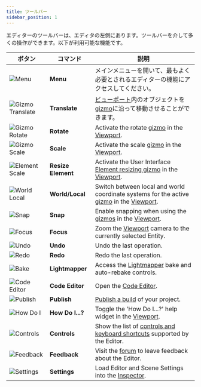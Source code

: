 ```yaml
---
title: ツールバー
sidebar_position: 1
---
```


エディターのツールバーは、エディタの左側にあります。ツールバーを介して多くの操作ができます。以下が利用可能な機能です。

| ボタン | コマンド | 説明 |
| ------ | ------- | ----------- |
| ![Menu](/img/user-manual/editor/toolbar/menu.png) | **Menu** | メインメニューを開いて、最もよく必要とされるエディターの機能にアクセスしてください。 |
| ![Gizmo Translate](/img/user-manual/editor/toolbar/translate.png) | **Translate** | [ビューポート](viewport.md)内のオブジェクトを[gizmo](viewport.md#gizmos)に沿って移動させることができます。 |
| ![Gizmo Rotate](/img/user-manual/editor/toolbar/rotate.png) | **Rotate** | Activate the rotate [gizmo](viewport.md#gizmos) in the [Viewport](viewport.md). |
| ![Gizmo Scale](/img/user-manual/editor/toolbar/scale.png) | **Scale** | Activate the scale [gizmo](viewport.md#gizmos) in the [Viewport](viewport.md). |
| ![Element Scale](/img/user-manual/editor/toolbar/resize-element.png) | **Resize Element** | Activate the User Interface [Element resizing gizmo](../user-interface/elements.md#element-resizing) in the [Viewport](viewport.md).  |
| ![World Local](/img/user-manual/editor/toolbar/world-local.png) | **World/Local** | Switch between local and world coordinate systems for the active [gizmo](viewport.md#gizmos) in the [Viewport](viewport.md). |
| ![Snap](/img/user-manual/editor/toolbar/snap.png) | **Snap** | Enable snapping when using the [gizmos](viewport.md#gizmos) in the [Viewport](viewport.md). |
| ![Focus](/img/user-manual/editor/toolbar/focus.png) | **Focus** | Zoom the [Viewport](viewport.md) camera to the currently selected Entity. |
| ![Undo](/img/user-manual/editor/toolbar/undo.png) | **Undo** | Undo the last operation. |
| ![Redo](/img/user-manual/editor/toolbar/redo.png) | **Redo** | Redo the last operation. |
| ![Bake](/img/user-manual/editor/toolbar/lightmapper.png) | **Lightmapper** | Access the [Lightmapper](../graphics/lighting/runtime-lightmaps.md) bake and auto-rebake controls. |
| ![Code Editor](/img/user-manual/editor/toolbar/code-editor.png) | **Code Editor** | Open the [Code Editor](../scripting/code-editor.md). |
| ![Publish](/img/user-manual/editor/toolbar/publish.png) | **Publish** | [Publish a build](../publishing/web/playcanvas-hosting.md#publishing-a-new-build) of your project. |
| ![How Do I](/img/user-manual/editor/toolbar/how-do-i.png) | **How Do I...?** | Toggle the 'How Do I...?' help widget in the [Viewport](viewport.md). |
| ![Controls](/img/user-manual/editor/toolbar/controls.png) | **Controls** | Show the list of [controls and keyboard shortcuts](keyboard-shortcuts.md) supported by the Editor. |
| ![Feedback](/img/user-manual/editor/toolbar/feedback.png) | **Feedback** | Visit the [forum](https://forum.playcanvas.com/t/playcanvas-editor-feedback) to leave feedback about the Editor. |
| ![Settings](/img/user-manual/editor/toolbar/settings.png) | **Settings** | Load Editor and Scene Settings into the [Inspector](inspector.md). |
